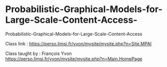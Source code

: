 # Probabilistic-Graphical-Models-for-Large-Scale-Content-Access-

Probabilistic-Graphical-Models-for-Large-Scale-Content-Access 


Class link :  https://perso.limsi.fr/yvon/mysite/mysite.php?n=Site.MPAI

Class taught by : François Yvon            https://perso.limsi.fr/yvon/mysite/mysite.php?n=Main.HomePage


